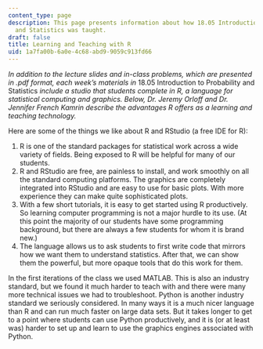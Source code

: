 ```yaml
---
content_type: page
description: This page presents information about how 18.05 Introduction to Probability
  and Statistics was taught.
draft: false
title: Learning and Teaching with R
uid: 1a7fa00b-6a0e-4c68-abd9-9059c913fd66
---
```

*In addition to the lecture slides and in-class problems, which are presented in .pdf format, each week’s materials in* 18.05 Introduction to Probability and Statistics *include a studio that students complete in R, a language for statistical computing and graphics. Below, Dr. Jeremy Orloff and Dr. Jennifer French Kamrin describe the advantages R offers as a learning and teaching technology.*

Here are some of the things we like about R and RStudio (a free IDE for R):

1. R is one of the standard packages for statistical work across a wide variety of fields. Being exposed to R will be helpful for many of our students.
2. R and RStudio are free, are painless to install, and work smoothly on all the standard computing platforms. The graphics are completely integrated into RStudio and are easy to use for basic plots. With more experience they can make quite sophisticated plots.
3. With a few short tutorials, it is easy to get started using R productively. So learning computer programming is not a major hurdle to its use. (At this point the majority of our students have some programming background, but there are always a few students for whom it is brand new.)
4. The language allows us to ask students to first write code that mirrors how we want them to understand statistics. After that, we can show them the powerful, but more opaque tools that do this work for them.

In the first iterations of the class we used MATLAB. This is also an industry standard, but we found it much harder to teach with and there were many more technical issues we had to troubleshoot. Python is another industry standard we seriously considered. In many ways it is a much nicer language than R and can run much faster on large data sets. But it takes longer to get to a point where students can use Python productively, and it is (or at least was) harder to set up and learn to use the graphics engines associated with Python.